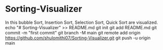 # Sorting-Visualizer
In this bubble Sort, Insertion Sort, Selection Sort, Quick Sort are visualized.
echo "# Sorting-Visualizer" >> README.md
git init
git add README.md
git commit -m "first commit"
git branch -M main
git remote add origin https://github.com/shulomithi07/Sorting-Visualizer.git
git push -u origin main
                
